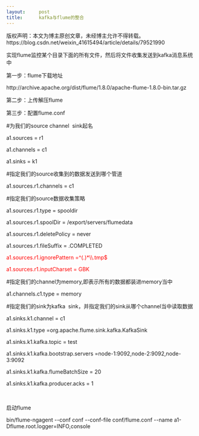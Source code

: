 ```yaml
---
layout:     post
title:      kafka与flume的整合
---
```

<div id="article_content" class="article_content clearfix csdn-tracking-statistics" data-pid="blog" data-mod="popu_307" data-dsm="post">
								<div class="article-copyright">
					版权声明：本文为博主原创文章，未经博主允许不得转载。					https://blog.csdn.net/weixin_41615494/article/details/79521990				</div>
								            <link rel="stylesheet" href="https://csdnimg.cn/release/phoenix/template/css/ck_htmledit_views-f76675cdea.css">
						<div class="htmledit_views" id="content_views">
                <p><span style="background-color:rgb(255,255,255);">实现flume监控某个目录下面的所有文件，然后将文件收集发送到kafka消息系统中</span></p><p><span style="background-color:rgb(255,255,255);">第一步：flume下载地址</span></p><p><span style="background-color:rgb(255,255,255);">http://archive.apache.org/dist/flume/1.8.0/apache-flume-1.8.0-bin.tar.gz</span></p><p><span style="background-color:rgb(255,255,255);">第二步：上传解压flume</span></p><p><span style="background-color:rgb(255,255,255);">第三步：配置flume.conf</span></p><div><p><span style="background-color:rgb(255,255,255);">#为我们的source channel  sink起名</span></p><p><span style="background-color:rgb(255,255,255);">a1.sources = r1</span></p><p><span style="background-color:rgb(255,255,255);">a1.channels = c1</span></p><p><span style="background-color:rgb(255,255,255);">a1.sinks = k1</span></p><p><span style="background-color:rgb(255,255,255);">#指定我们的source收集到的数据发送到哪个管道</span></p><p><span style="background-color:rgb(255,255,255);">a1.sources.r1.channels = c1</span></p><p><span style="background-color:rgb(255,255,255);">#指定我们的source数据收集策略</span></p><p><span style="background-color:rgb(255,255,255);">a1.sources.r1.type = spooldir</span></p><p><span style="background-color:rgb(255,255,255);">a1.sources.r1.spoolDir = /export/servers/flumedata</span></p><p><span style="background-color:rgb(255,255,255);">a1.sources.r1.deletePolicy = never</span></p><p><span style="background-color:rgb(255,255,255);">a1.sources.r1.fileSuffix = .COMPLETED</span></p><p><span style="background-color:rgb(255,255,255);color:#FF0000;">a1.sources.r1.ignorePattern =^(.)*\\.tmp$</span></p><p><span style="background-color:rgb(255,255,255);color:#FF0000;">a1.sources.r1.inputCharset = GBK</span></p><p><span style="background-color:rgb(255,255,255);">#指定我们的channel为memory,即表示所有的数据都装进memory当中</span></p><p><span style="background-color:rgb(255,255,255);">a1.channels.c1.type = memory</span></p><p><span style="background-color:rgb(255,255,255);">#指定我们的sink为kafka  sink，并指定我们的sink从哪个channel当中读取数据</span></p><p><span style="background-color:rgb(255,255,255);">a1.sinks.k1.channel = c1</span></p><p><span style="background-color:rgb(255,255,255);">a1.sinks.k1.type =org.apache.flume.sink.kafka.KafkaSink</span></p><p><span style="background-color:rgb(255,255,255);">a1.sinks.k1.kafka.topic = test</span></p><p><span style="background-color:rgb(255,255,255);">a1.sinks.k1.kafka.bootstrap.servers =node-1:9092,node-2:9092,node-3:9092</span></p><p><span style="background-color:rgb(255,255,255);">a1.sinks.k1.kafka.flumeBatchSize = 20</span></p><p><span style="background-color:rgb(255,255,255);">a1.sinks.k1.kafka.producer.acks = 1</span></p><p><span style="background-color:rgb(255,255,255);"><br></span></p><p></p><p><span style="background-color:rgb(255,255,255);">启动flume</span></p><div><p><span style="background-color:rgb(255,255,255);">bin/flume-ngagent --conf conf --conf-file conf/flume.conf --name a1-Dflume.root.logger=INFO,console</span></p></div><br></div>            </div>
                </div>